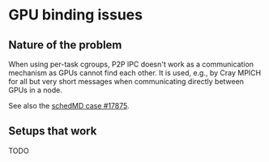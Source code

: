 # GPU binding issues

## Nature of the problem

When using per-task cgroups, P2P IPC doesn't work as a communication mechanism as GPUs 
cannot find each other. It is used, e.g., by Cray MPICH for all but very short messages 
when communicating directly between GPUs in a node.

See also the [schedMD case #17875](https://support.schedmd.com/show_bug.cgi?id=17875).

## Setups that work

TODO
